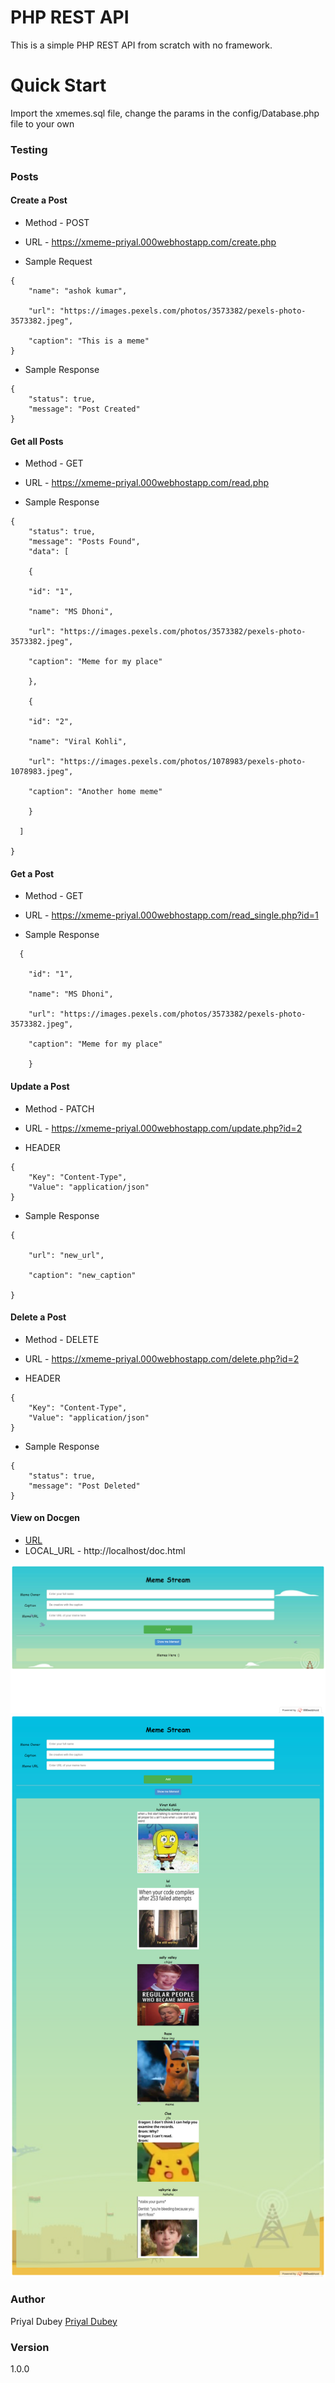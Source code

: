 # PHP REST API

This is a simple PHP REST API from scratch with no framework.

# Quick Start

Import the xmemes.sql file, change the params in the config/Database.php file to your own

### Testing

### Posts

#### Create a Post

* Method - POST

* URL - https://xmeme-priyal.000webhostapp.com/create.php

* Sample Request

```
{
	"name": "ashok kumar",

	"url": "https://images.pexels.com/photos/3573382/pexels-photo-3573382.jpeg",

	"caption": "This is a meme"
}
```

* Sample Response

```
{
    "status": true,
    "message": "Post Created"
}
```

#### Get all Posts

* Method - GET

* URL - https://xmeme-priyal.000webhostapp.com/read.php

* Sample Response

```
{
    "status": true,
    "message": "Posts Found",
    "data": [

    {

	"id": "1",       

	"name": "MS Dhoni",

	"url": "https://images.pexels.com/photos/3573382/pexels-photo-3573382.jpeg",

	"caption": "Meme for my place"

    },

    {

	"id": "2",

	"name": "Viral Kohli",

	"url": "https://images.pexels.com/photos/1078983/pexels-photo-1078983.jpeg",

	"caption": "Another home meme"

    }

  ]

}
```

#### Get a Post

* Method - GET

* URL - https://xmeme-priyal.000webhostapp.com/read_single.php?id=1

* Sample Response

```
  {

	"id": "1",       

	"name": "MS Dhoni",

	"url": "https://images.pexels.com/photos/3573382/pexels-photo-3573382.jpeg",

	"caption": "Meme for my place"

    }
```

#### Update a Post

* Method - PATCH

* URL - https://xmeme-priyal.000webhostapp.com/update.php?id=2

* HEADER

```
{
    "Key": "Content-Type",
    "Value": "application/json"
}
```

* Sample Response

```
{

	"url": "new_url",

	"caption": "new_caption"

}
```

#### Delete a Post

* Method - DELETE

* URL - https://xmeme-priyal.000webhostapp.com/delete.php?id=2

* HEADER

```
{
    "Key": "Content-Type",
    "Value": "application/json"
}
```

* Sample Response

```
{
    "status": true,
    "message": "Post Deleted"
}
```


#### View on Docgen

* [URL](http://xmeme-priyal.000webhostapp.com/doc.html)
* LOCAL_URL - http://localhost/doc.html

![Task screenshot1](screenshot.png)
![Task screenshot2](screenshot2.png)

### Author

Priyal Dubey
[Priyal Dubey](https://xmeme-priyal.000webhostapp.com/)

### Version

1.0.0
